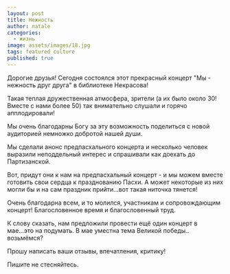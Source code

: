 ```yaml
---
layout: post
title: Нежность
author: natale
categories:
  - жизнь
image: assets/images/18.jpg
tags: featured culture
published: true
---
```

Дорогие друзья! Сегодня состоялся этот прекрасный концерт "Мы - нежность друг друга" в библиотеке Некрасова!

Такая теплая дружественная атмосфера, зрители (а их было около 30! Вместе с нами более 50) так внимательно слушали и горячо апплодировали!

Мы очень благодарны Богу за эту возможность поделиться с новой аудиторией немножко добротой нашей души.

Мы сделали анонс предпасхального концерта и несколько человек выразили неподдельный интерес и спрашивали как доехать до Партизанской.

Вот, придут они к нам на предпасхальный концерт - и мы можем вместе готовить свои сердца к празднованию Пасхи. А может некоторые из них могли бы и на сам праздник прийти...вот такая ниточка тянется!

Очень благодарна всем, и то молился, участникам и сопровождающим концерт! Благословенное время и благословенный труд.

К слову сказать, нам предложили провести ещё один концерт в мае...это на подумать. В мае уместна тема Великой победы.. возьмёмся?

Прошу написать ваши отзывы, впечатления, критику!

Пишите не стесняйтесь.
